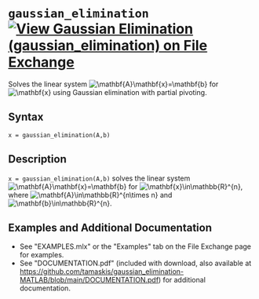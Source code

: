 # `gaussian_elimination` [![View Gaussian Elimination (gaussian_elimination) on File Exchange](https://www.mathworks.com/matlabcentral/images/matlab-file-exchange.svg)](https://www.mathworks.com/matlabcentral/fileexchange/89306-gaussian-elimination-gaussian_elimination)

Solves the linear system <img src="https://latex.codecogs.com/svg.latex?\inline&space;\mathbf{A}\mathbf{x}=\mathbf{b}" title="\mathbf{A}\mathbf{x}=\mathbf{b}" /> for <img src="https://latex.codecogs.com/svg.latex?\inline&space;\mathbf{x}" title="\mathbf{x}" /> using Gaussian elimination with partial pivoting.


## Syntax

`x = gaussian_elimination(A,b)`


## Description
`x = gaussian_elimination(A,b)` solves the linear system <img src="https://latex.codecogs.com/svg.latex?\inline&space;\mathbf{A}\mathbf{x}=\mathbf{b}" title="\mathbf{A}\mathbf{x}=\mathbf{b}" /> for <img src="https://latex.codecogs.com/svg.latex?\inline&space;\mathbf{x}\in\mathbb{R}^{n}" title="\mathbf{x}\in\mathbb{R}^{n}" />, where <img src="https://latex.codecogs.com/svg.latex?\inline&space;\mathbf{A}\in\mathbb{R}^{n\times&space;n}" title="\mathbf{A}\in\mathbb{R}^{n\times n}" /> and <img src="https://latex.codecogs.com/svg.latex?\inline&space;\mathbf{b}\in\mathbb{R}^{n}" title="\mathbf{b}\in\mathbb{R}^{n}" />.


## Examples and Additional Documentation

   -  See "EXAMPLES.mlx" or the "Examples" tab on the File Exchange page for examples. 
   -  See "DOCUMENTATION.pdf" (included with download, also available at https://github.com/tamaskis/gaussian_elimination-MATLAB/blob/main/DOCUMENTATION.pdf) for additional documentation.
